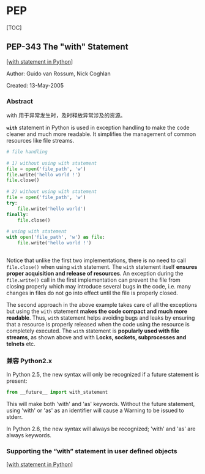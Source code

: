 # PEP

[TOC]

## PEP-343 The "with" Statement  

[[with statement in Python]](https://www.geeksforgeeks.org/with-statement-in-python/)

Author: Guido van Rossum, Nick Coghlan 

Created: 13-May-2005  

### Abstract

 with 用于异常发生时，及时释放异常涉及的资源。

**`with`** statement in Python is used in exception handling to make the code cleaner and much more readable. It simplifies the management of common resources like file streams. 

```python
# file handling 
  
# 1) without using with statement 
file = open('file_path', 'w') 
file.write('hello world !') 
file.close() 
  
# 2) without using with statement 
file = open('file_path', 'w') 
try: 
    file.write('hello world') 
finally: 
    file.close() 
    
# using with statement 
with open('file_path', 'w') as file: 
    file.write('hello world !')
    
```

Notice that unlike the first two implementations, there is no need to call `file.close()` when using `with` statement. The `with` statement itself **ensures proper acquisition and release of resources**. An exception during the `file.write()` call in the first implementation can prevent the file from closing properly which may introduce several bugs in the code, i.e. many changes in files do not go into effect until the file is properly closed.

The second approach in the above example takes care of all the exceptions but using the `with` statement **makes the code compact and much more readable**. Thus, `with` statement helps avoiding bugs and leaks by ensuring that a resource is properly released when the code using the resource is completely executed. The `with` statement is **popularly used with file streams**, as shown above and with **Locks, sockets, subprocesses and telnets** etc.

### 兼容 Python2.x

In Python 2.5, the new syntax will only be recognized if a future statement is present:

```python
from __future__ import with_statement
```

This will make both 'with' and 'as' keywords. Without the future statement, using 'with' or 'as' as an identifier will cause a Warning to be issued to stderr.

In Python 2.6, the new syntax will always be recognized; 'with' and 'as' are always keywords.

### Supporting the “with” statement in user defined objects

[[with statement in Python]](https://www.geeksforgeeks.org/with-statement-in-python/)
